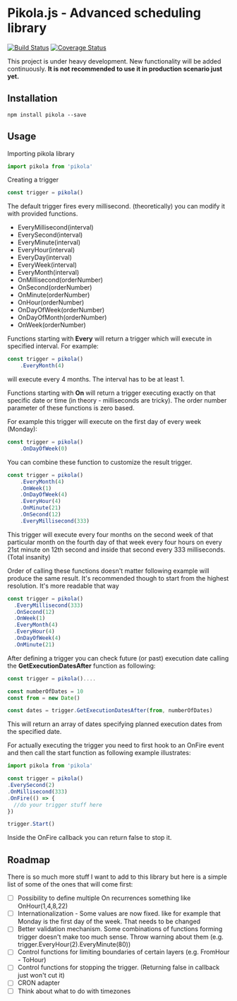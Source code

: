 Pikola.js - Advanced scheduling library
==========

[![Build Status](https://travis-ci.org/mkmarek/Pikola.js.svg?branch=master)](https://travis-ci.org/mkmarek/Pikola.js) [![Coverage Status](https://coveralls.io/repos/github/mkmarek/Pikola.js/badge.svg?branch=master)](https://coveralls.io/github/mkmarek/Pikola.js?branch=master)

This project is under heavy development. New functionality will be added continuously.
**It is not recommended to use it in production scenario just yet.**

Installation
------------
```
npm install pikola --save
```

Usage
------------

Importing pikola library

```javascript
import pikola from 'pikola'
```

Creating a trigger

```javascript
const trigger = pikola()
```

The default trigger fires every millisecond. (theoretically) you can modify it with provided functions.

- EveryMillisecond(interval)
- EverySecond(interval)
- EveryMinute(interval)
- EveryHour(interval)
- EveryDay(interval)
- EveryWeek(interval)
- EveryMonth(interval)
- OnMillisecond(orderNumber)
- OnSecond(orderNumber)
- OnMinute(orderNumber)
- OnHour(orderNumber)
- OnDayOfWeek(orderNumber)
- OnDayOfMonth(orderNumber)
- OnWeek(orderNumber)

Functions starting with **Every** will return a trigger which will execute in specified interval. For example:

```javascript
const trigger = pikola()
    .EveryMonth(4)
```

will execute every 4 months. The interval has to be at least 1.

Functions starting with **On** will return a trigger executing exactly on that specific date or time (in theory - milliseconds are tricky). The order number parameter of these functions is zero based.

For example this trigger will execute on the first day of every week (Monday):

```javascript
const trigger = pikola()
    .OnDayOfWeek(0)
```

You can combine these function to customize the result trigger.

```javascript
const trigger = pikola()
    .EveryMonth(4)
    .OnWeek(1)
    .OnDayOfWeek(4)
    .EveryHour(4)
    .OnMinute(21)
    .OnSecond(12)
    .EveryMillisecond(333)
```

This trigger will execute every four months on the second week of that particular month on the fourth day of that week every four hours on every 21st minute on 12th second and inside that second every 333 milliseconds. (Total insanity)

Order of calling these functions doesn't matter following example will produce the same result. It's recommended though to start from the highest resolution. It's more readable that way

```javascript
const trigger = pikola()
  .EveryMillisecond(333)
  .OnSecond(12)
  .OnWeek(1)
  .EveryMonth(4)
  .EveryHour(4)
  .OnDayOfWeek(4)
  .OnMinute(21)
```

After defining a trigger you can check future (or past) execution date calling the **GetExecutionDatesAfter** function as following:

```javascript
const trigger = pikola()....

const numberOfDates = 10
const from = new Date()

const dates = trigger.GetExecutionDatesAfter(from, numberOfDates)
```

This will return an array of dates specifying planned execution dates from the
specified date.

For actually executing the trigger you need to first hook to an OnFire event and
then call the start function as following example illustrates:

```javascript
import pikola from 'pikola'

const trigger = pikola()
.EverySecond(2)
.OnMillisecond(333)
.OnFire(() => {
  //do your trigger stuff here
})

trigger.Start()
```

Inside the OnFire callback you can return false to stop it.

Roadmap
------------

There is so much more stuff I want to add to this library but here is a simple
list of some of the ones that will come first:

- [ ] Possibility to define multiple On recurrences something like OnHour(1,4,8,22)
- [ ] Internationalization - Some values are now fixed. like for example that Monday is
the first day of the week. That needs to be changed
- [ ] Better validation mechanism. Some combinations of functions forming trigger
doesn't make too much sense. Throw warning about them
(e.g. trigger.EveryHour(2).EveryMinute(80))
- [ ] Control functions for limiting boundaries of certain layers (e.g. FromHour - ToHour)
- [ ] Control functions for stopping the trigger.
(Returning false in callback just won't cut it)
- [ ] CRON adapter
- [ ] Think about what to do with timezones

